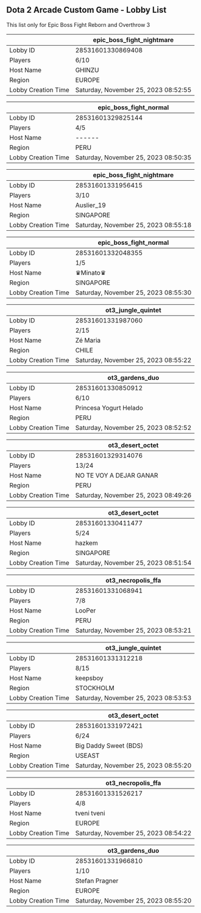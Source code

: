 ## Dota 2 Arcade Custom Game - Lobby List

This list only for Epic Boss Fight Reborn and Overthrow 3

|  | epic_boss_fight_nightmare |
| ------ | ------ |
| Lobby ID | 28531601330869408 |
| Players | 6/10 |
| Host Name | GHINZU |
| Region | EUROPE |
| Lobby Creation Time | Saturday, November 25, 2023 08:52:55 |


|  | epic_boss_fight_normal |
| ------ | ------ |
| Lobby ID | 28531601329825144 |
| Players | 4/5 |
| Host Name | ------ |
| Region | PERU |
| Lobby Creation Time | Saturday, November 25, 2023 08:50:35 |


|  | epic_boss_fight_nightmare |
| ------ | ------ |
| Lobby ID | 28531601331956415 |
| Players | 3/10 |
| Host Name | Auslier_19 |
| Region | SINGAPORE |
| Lobby Creation Time | Saturday, November 25, 2023 08:55:18 |


|  | epic_boss_fight_normal |
| ------ | ------ |
| Lobby ID | 28531601332048355 |
| Players | 1/5 |
| Host Name | ♛Minato♛ |
| Region | SINGAPORE |
| Lobby Creation Time | Saturday, November 25, 2023 08:55:30 |


|  | ot3_jungle_quintet |
| ------ | ------ |
| Lobby ID | 28531601331987060 |
| Players | 2/15 |
| Host Name | Zé Maria |
| Region | CHILE |
| Lobby Creation Time | Saturday, November 25, 2023 08:55:22 |


|  | ot3_gardens_duo |
| ------ | ------ |
| Lobby ID | 28531601330850912 |
| Players | 6/10 |
| Host Name | Princesa Yogurt Helado |
| Region | PERU |
| Lobby Creation Time | Saturday, November 25, 2023 08:52:52 |


|  | ot3_desert_octet |
| ------ | ------ |
| Lobby ID | 28531601329314076 |
| Players | 13/24 |
| Host Name | NO TE VOY A DEJAR GANAR |
| Region | PERU |
| Lobby Creation Time | Saturday, November 25, 2023 08:49:26 |


|  | ot3_desert_octet |
| ------ | ------ |
| Lobby ID | 28531601330411477 |
| Players | 5/24 |
| Host Name | hazkem |
| Region | SINGAPORE |
| Lobby Creation Time | Saturday, November 25, 2023 08:51:54 |


|  | ot3_necropolis_ffa |
| ------ | ------ |
| Lobby ID | 28531601331068941 |
| Players | 7/8 |
| Host Name | LooPer |
| Region | PERU |
| Lobby Creation Time | Saturday, November 25, 2023 08:53:21 |


|  | ot3_jungle_quintet |
| ------ | ------ |
| Lobby ID | 28531601331312218 |
| Players | 8/15 |
| Host Name | keepsboy |
| Region | STOCKHOLM |
| Lobby Creation Time | Saturday, November 25, 2023 08:53:53 |


|  | ot3_desert_octet |
| ------ | ------ |
| Lobby ID | 28531601331972421 |
| Players | 6/24 |
| Host Name | Big Daddy Sweet (BDS) |
| Region | USEAST |
| Lobby Creation Time | Saturday, November 25, 2023 08:55:20 |


|  | ot3_necropolis_ffa |
| ------ | ------ |
| Lobby ID | 28531601331526217 |
| Players | 4/8 |
| Host Name | tveni tveni |
| Region | EUROPE |
| Lobby Creation Time | Saturday, November 25, 2023 08:54:22 |


|  | ot3_gardens_duo |
| ------ | ------ |
| Lobby ID | 28531601331966810 |
| Players | 1/10 |
| Host Name | Stefan Pragner |
| Region | EUROPE |
| Lobby Creation Time | Saturday, November 25, 2023 08:55:20 |


